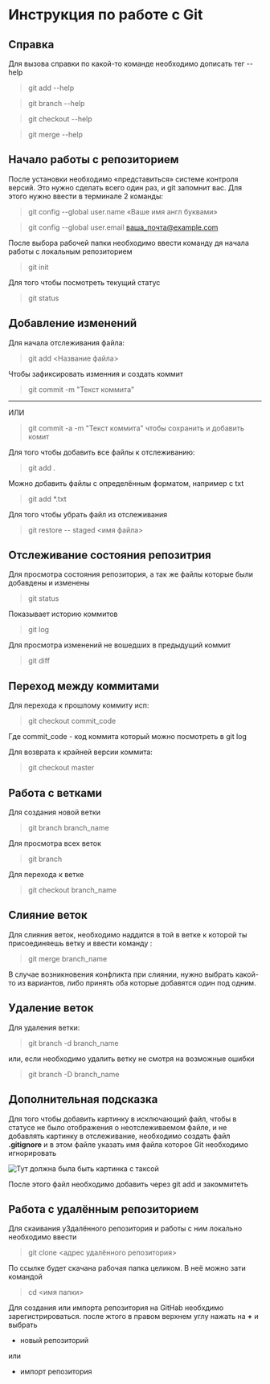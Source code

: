# Инструкция по работе с Git

## Справка

Для вызова справки по какой-то команде необходимо дописать тег --help
> git add --help

>git branch --help

>git checkout --help

>git merge --help

## Начало работы с репозиторием
После установки необходимо «представиться» системе контроля версий. Это нужно сделать всего один раз, и git запомнит вас. Для этого нужно ввести в терминале 2 команды:
> git config --global user.name «Ваше имя англ буквами»

> git config --global user.email ваша_почта@example.com

После выбора рабочей папки необходимо ввести команду дя начала работы с локальным репозиторием 
> git init

Для того чтобы посмотреть текущий статус 
> git status

## Добавление изменений 
Для начала отслеживания файла:
> git add <Название файла>

Чтобы зафиксировать изменния и создать коммит
> git commit -m "Текст коммита"
-------
ИЛИ 
>git commit -a -m "Текст коммита"
чтобы сохранить и добавить комит

Для того чтобы добавить все файлы к отслеживанию:

> git add .

Можно добавить файлы с определённым форматом, например с txt

> git add *.txt

Для того чтобы убрать файл из отслеживания
>git restore -- staged <имя файла>

## Отслеживание состояния репозитрия

Для просмотра состояния репозитория, а так же файлы которые были добавдены и изменены
>git status

Показывает историю коммитов
>git log

Для просмотра изменений не вошедших в предыдущий коммит
>git diff 

## Переход между коммитами
Для перехода к прошлому коммиту исп:
>git checkout commit_code

Где commit_code - код коммита который можно посмотреть в git log

Для возврата к крайней версии коммита:

>git checkout master

## Работа с ветками
Для создания новой ветки 
>git branch branch_name

Для просмотра всех веток 
>git branch 

Для перехода к ветке
>git checkout branch_name

## Слияние веток
Для слияния веток, необходимо наддится в той в ветке к которой ты присоединяешь ветку и ввести команду :
>git merge branch_name

В случае возникновения конфликта при слиянии, нужно выбрать какой-то из вариантов, либо принять оба которые добавятся один под одним.


## Удаление веток
Для удаления ветки:
>git branch -d branch_name

или, если необходимо удалить ветку не смотря на возможные ошибки

>git branch -D branch_name

## Дополнительная подсказка

Для того чтобы добавить картинку в исключающий файл, чтобы в статусе не было отображения о неотслеживаемом файле, и не добавлять картинку в отслеживание, необходимо создать файл **.gitignore** и в этом файле указать имя файла которое Git необходимо игнорировать 

![Тут должна была быть картинка с таксой](76b6c009085f.png)


После этого файл необходимо добавить через git add и закоммитеть 


## Работа с удалённым репозиторием

Для скаивания у3далённого репозитория и работы с ним локально необходимо ввести 
>git clone <адрес удалённого репозитория>

По ссылке будет скачана рабочая папка целиком. В неё можно зати командой 
>cd <имя папки>

Для создания или импорта репозитория на GitHab необхдимо зарегистрироваться. после жтого в правом верхнем углу нажать на **+** и выбрать 
* новый репозиторий 

или
* импорт репозитория